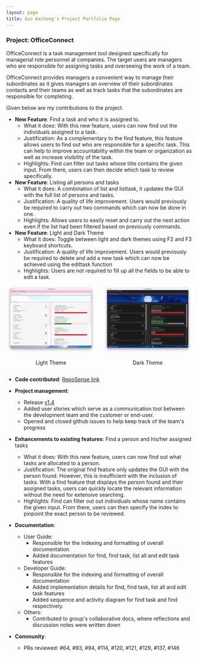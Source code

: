 ```yaml
---
layout: page
title: Guo Kecheng's Project Portfolio Page
---
```


### Project: OfficeConnect

OfficeConnect is a task management tool designed specifically for managerial role personnel
at companies. The target users are managers who are responsible for assigning tasks and
overseeing the work of a team.

OfficeConnect provides managers a convenient way to manage their subordinates as it gives
managers an overview of their subordinates contacts and their teams  as well as track tasks
that the subordinates are responsible for completing.

Given below are my contributions to the project.

- **New Feature**: Find a task and who it is assigned to.
    * What it does: With this new feature, users can now find out the individuals assigned to a task.
    * Justification: As a complementary to the find feature, this feature allows users to find out who are responsible
    for a specific task. This can help to improve accountability within the team or organization as well as increase 
    visibility of the task.
    * Highlights: Find can filter out tasks whose title contains the given input. From there, users can then decide
    which task to review specifically.
- **New Feature**: Listing all persons and tasks
    * What it does: A combination of list and listtask, it updates the GUI with the full list of persons and tasks.
    * Justification: A quality of life improvement. Users would previously be required to carry out two commands which
    can now be done in one. 
    * Highlights: Allows users to easily reset and carry out the next action even if the list had been filtered based on
    previously commands.
- **New Feature**: Light and Dark Theme
    * What it does: Toggle between light and dark themes using F2 and F3 keyboard shortcuts.
    * Justification: A quality of life improvement. Users would previously be required to delete and add a new task 
    which can now be achieved using the edittask function
    * Highlights: Users are not required to fill up all the fields to be able to edit a task.
<div style="display:flex;">
    <div style="flex:1; padding-right:10px; text-align:center;">
        <img src="../images/Ui.png" alt="Light Theme">
        <p>Light Theme</p>
    </div>
    <div style="flex:1; padding-left:10px; text-align:center;">
        <img src="../images/UiDark.png" alt="Dark Theme">
        <p>Dark Theme</p>
    </div>
</div>

- **Code contributed**: [RepoSense link](https://nus-cs2103-ay2223s2.github.io/tp-dashboard/?search=guo-kecheng&sort=groupTitle&sortWithin=title&timeframe=commit&mergegroup=&groupSelect=groupByRepos&breakdown=true&checkedFileTypes=docs~functional-code~test-code~other&since=2023-02-17)

- **Project management**:
  * Release [v1.4](https://github.com/AY2223S2-CS2103-F10-1/tp/releases/tag/v1.4)
  * Added user stories which serve as a communication tool between the development team and the customer or end-user.
  * Opened and closed github issues to help keep track of the team's progress

- **Enhancements to existing features**: Find a person and his/her assigned tasks
  * What it does: With this new feature, users can now find out what tasks are allocated to a person.
  * Justification: The original find feature only updates the GUI with the person found. However, this is insufficient
    with the inclusion of tasks. With a find feature that displays the person found and their assigned tasks, users can
    quickly locate the relevant information without the need for extensive searching.
  * Highlights: Find can filter out out individuals whose name contains the given input. From there, users can then
    specify the index to pinpoint the exact person to be reviewed.


- **Documentation**:
  * User Guide:
    * Responsible for the indexing and formatting of overall documentation
    * Added documentation for find, find task, list all and edit task features
  * Developer Guide:
    * Responsible for the indexing and formatting of overall documentation
    * Added implementation details for find, find task, list all and edit task features
    * Added sequence and activity diagram for find task and find respectively.
  * Others:
    * Contributed to group's collaborative docs, where reflections and discussion notes were written down


- **Community**:
  * PRs reviewed: #64, #93, #94, #114, #120, #121, #129, #137, #146
 
